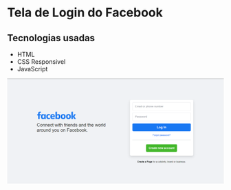 # Tela de Login do Facebook

## Tecnologias usadas

* HTML
* CSS Responsivel
* JavaScript 


![Facebook](img/tela-login-facebook.png "Facebook")

